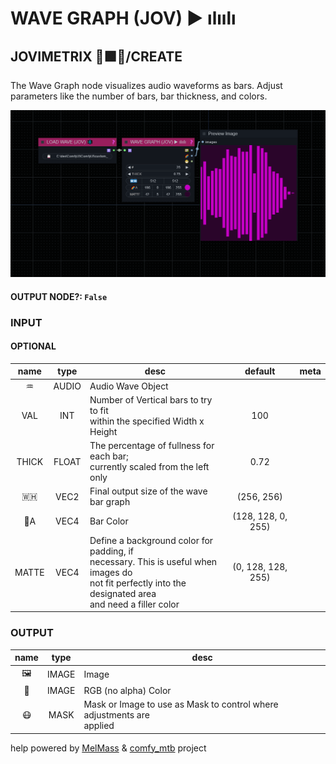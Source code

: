 # WAVE GRAPH (JOV) ▶ ılıılı

## JOVIMETRIX 🔺🟩🔵/CREATE

The Wave Graph node visualizes audio waveforms as bars. Adjust parameters like the number of bars, bar thickness, and colors.

![WAVE GRAPH](https://raw.githubusercontent.com/Amorano/Jovimetrix-examples/master/node/WAVE%20GRAPH/WAVE%20GRAPH.png)

#### OUTPUT NODE?: `False`

### INPUT

#### OPTIONAL

name | type | desc | default | meta
:---:|:---:|---|:---:|---
♒  |  AUDIO  | Audio Wave Object |  | 
VAL  |  INT  | Number of Vertical bars to try to fit<br>within the specified Width x Height | 100 | 
THICK  |  FLOAT  | The percentage of fullness for each bar;<br>currently scaled from the left only | 0.72 | 
🇼🇭  |  VEC2  | Final output size of the wave bar graph | (256, 256) | 
🌈A  |  VEC4  | Bar Color | (128, 128, 0, 255) | 
MATTE  |  VEC4  | Define a background color for padding, if<br>necessary. This is useful when images do<br>not fit perfectly into the designated area<br>and need a filler color | (0, 128, 128, 255) | 

### OUTPUT

name | type | desc
:---:|:---:|---
🖼️  |  IMAGE  | Image 
🌈  |  IMAGE  | RGB (no alpha) Color 
😷  |  MASK  | Mask or Image to use as Mask to control where adjustments are<br>applied 

help powered by [MelMass](https://github.com/melMass) & [comfy_mtb](https://github.com/melMass/comfy_mtb) project